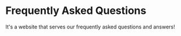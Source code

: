 # Frequently Asked Questions

It's a website that serves our frequently asked questions and answers!
